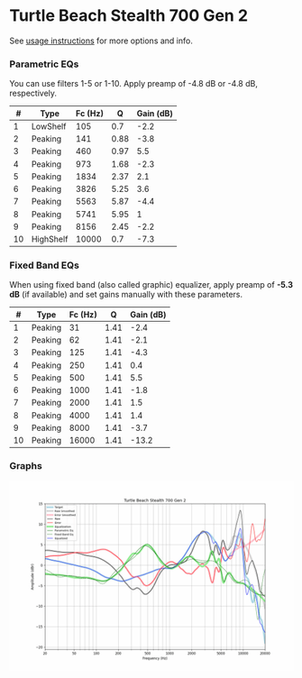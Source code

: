 # Turtle Beach Stealth 700 Gen 2
See [usage instructions](https://github.com/jaakkopasanen/AutoEq#usage) for more options and info.

### Parametric EQs
You can use filters 1-5 or 1-10. Apply preamp of -4.8 dB or -4.8 dB, respectively.

|   # | Type      |   Fc (Hz) |    Q |   Gain (dB) |
|-----|-----------|-----------|------|-------------|
|   1 | LowShelf  |       105 | 0.7  |        -2.2 |
|   2 | Peaking   |       141 | 0.88 |        -3.8 |
|   3 | Peaking   |       460 | 0.97 |         5.5 |
|   4 | Peaking   |       973 | 1.68 |        -2.3 |
|   5 | Peaking   |      1834 | 2.37 |         2.1 |
|   6 | Peaking   |      3826 | 5.25 |         3.6 |
|   7 | Peaking   |      5563 | 5.87 |        -4.4 |
|   8 | Peaking   |      5741 | 5.95 |         1   |
|   9 | Peaking   |      8156 | 2.45 |        -2.2 |
|  10 | HighShelf |     10000 | 0.7  |        -7.3 |

### Fixed Band EQs
When using fixed band (also called graphic) equalizer, apply preamp of **-5.3 dB** (if available) and set gains manually with these parameters.

|   # | Type    |   Fc (Hz) |    Q |   Gain (dB) |
|-----|---------|-----------|------|-------------|
|   1 | Peaking |        31 | 1.41 |        -2.4 |
|   2 | Peaking |        62 | 1.41 |        -2.1 |
|   3 | Peaking |       125 | 1.41 |        -4.3 |
|   4 | Peaking |       250 | 1.41 |         0.4 |
|   5 | Peaking |       500 | 1.41 |         5.5 |
|   6 | Peaking |      1000 | 1.41 |        -1.8 |
|   7 | Peaking |      2000 | 1.41 |         1.5 |
|   8 | Peaking |      4000 | 1.41 |         1.4 |
|   9 | Peaking |      8000 | 1.41 |        -3.7 |
|  10 | Peaking |     16000 | 1.41 |       -13.2 |

### Graphs
![](./Turtle%20Beach%20Stealth%20700%20Gen%202.png)
